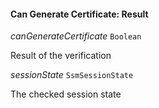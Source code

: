

#### Can Generate Certificate: Result  
  
<article>

*canGenerateCertificate* `Boolean` 

Result of the verification

</article>
<article>

*sessionState* `SsmSessionState` 

The checked session state

</article>

